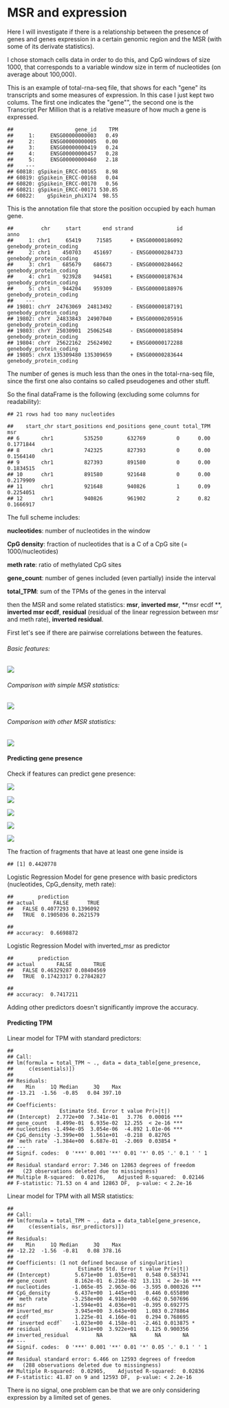MSR and expression
================

Here I will investigate if there is a relationship between the presence of genes and genes expression in a certain genomic region and the MSR (with some of its derivate statistics).

I chose stomach cells data in order to do this, and CpG windows of size 1000, that corresponds to a variable window size in term of nucleotides (on average about 100,000).

This is an example of total-rna-seq file, that shows for each "gene" its transcripts and some measures of expression. In this case I just kept two colums. The first one indicates the "gene"", the second one is the Transcript Per Million that is a relative measure of how much a gene is expressed.

    ##                    gene_id    TPM
    ##     1:     ENSG00000000003   0.49
    ##     2:     ENSG00000000005   0.00
    ##     3:     ENSG00000000419   0.24
    ##     4:     ENSG00000000457   0.28
    ##     5:     ENSG00000000460   2.18
    ##    ---                           
    ## 60818: gSpikein_ERCC-00165   8.98
    ## 60819: gSpikein_ERCC-00168   0.04
    ## 60820: gSpikein_ERCC-00170   0.56
    ## 60821: gSpikein_ERCC-00171 530.85
    ## 60822:    gSpikein_phiX174  98.55

This is the annotation file that store the position occupied by each human gene.

    ##         chr     start       end strand              id                    anno
    ##     1: chr1     65419     71585      + ENSG00000186092 genebody_protein_coding
    ##     2: chr1    450703    451697      - ENSG00000284733 genebody_protein_coding
    ##     3: chr1    685679    686673      - ENSG00000284662 genebody_protein_coding
    ##     4: chr1    923928    944581      + ENSG00000187634 genebody_protein_coding
    ##     5: chr1    944204    959309      - ENSG00000188976 genebody_protein_coding
    ##    ---                                                                        
    ## 19801: chrY  24763069  24813492      - ENSG00000187191 genebody_protein_coding
    ## 19802: chrY  24833843  24907040      + ENSG00000205916 genebody_protein_coding
    ## 19803: chrY  25030901  25062548      - ENSG00000185894 genebody_protein_coding
    ## 19804: chrY  25622162  25624902      + ENSG00000172288 genebody_protein_coding
    ## 19805: chrX 135309480 135309659      + ENSG00000283644 genebody_protein_coding

The number of genes is much less than the ones in the total-rna-seq file, since the first one also contains so called pseudogenes and other stuff.

So the final dataFrame is the following (excluding some columns for readability):

    ## 21 rows had too many nucleotides

    ##    start_chr start_positions end_positions gene_count total_TPM       msr
    ## 6       chr1          535250        632769          0      0.00 0.1771844
    ## 8       chr1          742325        827393          0      0.00 0.1564140
    ## 9       chr1          827393        891580          0      0.00 0.1834515
    ## 10      chr1          891580        921648          0      0.00 0.2179909
    ## 11      chr1          921648        940826          1      0.09 0.2254051
    ## 12      chr1          940826        961902          2      0.82 0.1666917

The full scheme includes:

**nucleotides**: number of nucleotides in the window

**CpG density**: fraction of nucleotides that is a C of a CpG site (= 1000/nucleotides)

**meth rate**: ratio of methylated CpG sites

**gene\_count**: number of genes included (even partially) inside the interval

**total\_TPM**: sum of the TPMs of the genes in the interval

then the MSR and some related statistics: **msr**, **inverted msr**, **msr ecdf **, **inverted msr ecdf**, **residual** (residual of the linear regression between msr and meth rate), **inverted residual**.

First let's see if there are pairwise correlations between the features.

###### Basic features:

![](MSR_and_expression_files/figure-markdown_github/unnamed-chunk-5-1.png)

###### Comparison with simple MSR statistics:

![](MSR_and_expression_files/figure-markdown_github/unnamed-chunk-6-1.png)

###### Comparison with other MSR statistics:

![](MSR_and_expression_files/figure-markdown_github/unnamed-chunk-7-1.png)

#### Predicting gene presence

Check if features can predict gene presence:

![](MSR_and_expression_files/figure-markdown_github/unnamed-chunk-8-1.png)

![](MSR_and_expression_files/figure-markdown_github/unnamed-chunk-9-1.png)

![](MSR_and_expression_files/figure-markdown_github/unnamed-chunk-10-1.png)

![](MSR_and_expression_files/figure-markdown_github/unnamed-chunk-11-1.png)

![](MSR_and_expression_files/figure-markdown_github/unnamed-chunk-12-1.png)

The fraction of fragments that have at least one gene inside is

    ## [1] 0.4420778

Logistic Regression Model for gene presence with basic predictors (nucleotides, CpG\_density, meth rate):

    ##        prediction
    ## actual      FALSE      TRUE
    ##   FALSE 0.4077293 0.1396092
    ##   TRUE  0.1905036 0.2621579

    ## 
    ## accuracy:  0.6698872

Logistic Regression Model with inverted\_msr as predictor

    ##        prediction
    ## actual       FALSE       TRUE
    ##   FALSE 0.46329287 0.08404569
    ##   TRUE  0.17423317 0.27842827

    ## 
    ## accuracy:  0.7417211

Adding other predictors doesn't significantly improve the accuracy.

#### Predicting TPM

Linear model for TPM with standard predictors:

    ## 
    ## Call:
    ## lm(formula = total_TPM ~ ., data = data_table[gene_presence, 
    ##     c(essentials)])
    ## 
    ## Residuals:
    ##    Min     1Q Median     3Q    Max 
    ## -13.21  -1.56  -0.85   0.04 397.10 
    ## 
    ## Coefficients:
    ##               Estimate Std. Error t value Pr(>|t|)    
    ## (Intercept)  2.772e+00  7.341e-01   3.776  0.00016 ***
    ## gene_count   8.499e-01  6.935e-02  12.255  < 2e-16 ***
    ## nucleotides -1.494e-05  3.054e-06  -4.892 1.01e-06 ***
    ## CpG_density -3.399e+00  1.561e+01  -0.218  0.82765    
    ## `meth rate` -1.384e+00  6.687e-01  -2.069  0.03854 *  
    ## ---
    ## Signif. codes:  0 '***' 0.001 '**' 0.01 '*' 0.05 '.' 0.1 ' ' 1
    ## 
    ## Residual standard error: 7.346 on 12863 degrees of freedom
    ##   (23 observations deleted due to missingness)
    ## Multiple R-squared:  0.02176,    Adjusted R-squared:  0.02146 
    ## F-statistic: 71.53 on 4 and 12863 DF,  p-value: < 2.2e-16

Linear model for TPM with all MSR statistics:

    ## 
    ## Call:
    ## lm(formula = total_TPM ~ ., data = data_table[gene_presence, 
    ##     c(essentials, msr_predictors)])
    ## 
    ## Residuals:
    ##    Min     1Q Median     3Q    Max 
    ## -12.22  -1.56  -0.81   0.08 378.16 
    ## 
    ## Coefficients: (1 not defined because of singularities)
    ##                     Estimate Std. Error t value Pr(>|t|)    
    ## (Intercept)        5.671e+00  1.035e+01   0.548 0.583741    
    ## gene_count         8.162e-01  6.216e-02  13.131  < 2e-16 ***
    ## nucleotides       -1.065e-05  2.963e-06  -3.595 0.000326 ***
    ## CpG_density        6.437e+00  1.445e+01   0.446 0.655890    
    ## `meth rate`       -3.258e+00  4.918e+00  -0.662 0.507696    
    ## msr               -1.594e+01  4.036e+01  -0.395 0.692775    
    ## inverted_msr       3.945e+00  3.643e+00   1.083 0.278864    
    ## ecdf               1.225e-01  4.166e-01   0.294 0.768695    
    ## `inverted ecdf`   -1.023e+00  4.158e-01  -2.461 0.013875 *  
    ## residual           4.911e+00  3.922e+01   0.125 0.900356    
    ## inverted_residual         NA         NA      NA       NA    
    ## ---
    ## Signif. codes:  0 '***' 0.001 '**' 0.01 '*' 0.05 '.' 0.1 ' ' 1
    ## 
    ## Residual standard error: 6.466 on 12593 degrees of freedom
    ##   (288 observations deleted due to missingness)
    ## Multiple R-squared:  0.02905,    Adjusted R-squared:  0.02836 
    ## F-statistic: 41.87 on 9 and 12593 DF,  p-value: < 2.2e-16

There is no signal, one problem can be that we are only considering expression by a limited set of genes.
